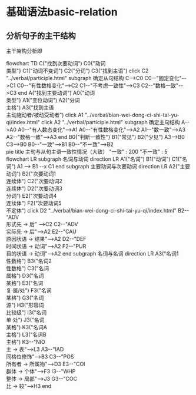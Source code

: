 # 基础语法basic-relation
## 分析句子的主干结构
主干架构分析即
<div class="mermaid">
flowchart TD
C("找到次要动词")
C0{"动词<br>类型"}
C1("动词不变词")
C2("分词")
C3("找到主语")
click C2 "../verbal/participle.html"
subgraph 确定从句结构
C-->C0
C0--"固定变化"-->C1
C0--"有性数格变化"-->C2
C1--"不考虑一致性"-->C3
C2--"数格一致"-->C3
end
A("找到主要动词")
A0{"动词<br>类型"}
A1("变位动词")
A2("分词<br>主格")
A3("找到主语<br>主动施动者/被动受动者")
click A1 "../verbal/bian-wei-dong-ci-shi-tai-yu-qi/index.html"
click A2 "../verbal/participle.html"
subgraph 确定主句结构
A-->A0
A0--"有人数态变化"-->A1
A0--"有性数格变化"-->A2
A1--"数一致"-->A3
A2--"数格一致"-->A3
end
B0{"判断一致性"}
B1("常见")
B2("少见")
A3-->B0
C3-->B0
B0--"一致"-->B1
B0--"不一致"-->B2
</div>
<div class="mermaid">
pie
    title 主句与从句主语一致性情况（大致）
    "一致" : 200
    "不一致" : 5
</div>

<div class="mermaid">
flowchart LR
subgraph 名词与动词
direction LR
A1("名词")
B1("动词")
C1("名词")
A1 --> B1 --x C1
end
subgraph 主要动词与次要动词
direction LR
A2("主要动词")
B2("次要动词1<br>连续体")
C2("次要动词2<br>连续体")
D2("次要动词3<br>分词")
E2("次要动词4<br>连续体")
F2("次要动词5<br>不定体")
click D2 "../verbal/bian-wei-dong-ci-shi-tai-yu-qi/index.html"
B2-- "ADV<br>形式先 → 后" -->C2
C2--"ADV<br>实际先 → 后"-->A2
E2--"CAU<br>原因状语 → 结果"-->A2
D2--"DEF<br>时间状语 → 动词"-->A2
F2--"PUR<br>目的状语 → 动词"-->A2
end
subgraph 名词与名词
direction LR
A3("名词1<br>性数格")
B3("名词2<br>性数格")
C3("名词<br>属格")
D3("名词<br>某格")
E3("名词<br>复·属/处")
F3("名词<br>某格")
G3("名词<br>源")
H3("形容词<br>比较级")
I3("名词<br>单·处")
J3("名词<br>某格")
K3("名词A<br>主格")
L3("名词B<br>主格")
K3--"NIO<br>主 → 表"-->L3
A3--"IAD<br>同格位修饰"-->B3
C3--"POS<br>所有者 → 所属物"-->D3
E3--"COI<br>群体 → 个体"-->F3
I3--"WHP<br>整体 → 局部"-->J3
G3--"COC<br>比 → 较"-->H3
end
</div>